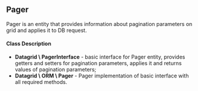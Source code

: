 Pager
-----

Pager is an entity that provides information about pagination parameters on grid and applies it to DB request.

#### Class Description

* **Datagrid \ PagerInterface** - basic interface for Pager entity, provides getters and setters for pagination
parameters, applies it and returns values of pagination parameters;
* **Datagrid \ ORM \ Pager** - Pager implementation of basic interface with all required methods.
